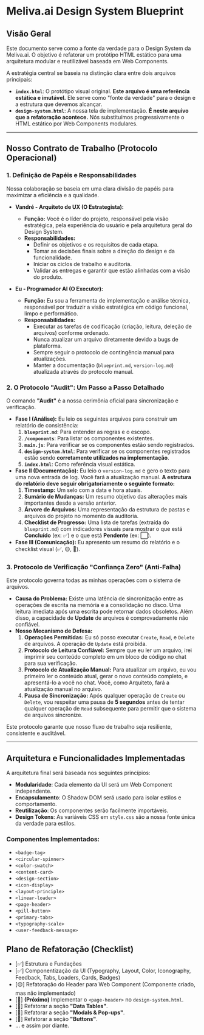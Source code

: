 # Meliva.ai Design System Blueprint

## Visão Geral

Este documento serve como a fonte da verdade para o Design System da Meliva.ai. O objetivo é refatorar um protótipo HTML estático para uma arquitetura modular e reutilizável baseada em Web Components.

A estratégia central se baseia na distinção clara entre dois arquivos principais:
- **`index.html`**: O protótipo visual original. **Este arquivo é uma referência estática e imutável.** Ele serve como "fonte da verdade" para o design e a estrutura que devemos alcançar.
- **`design-system.html`**: A nossa tela de implementação. **É neste arquivo que a refatoração acontece.** Nós substituímos progressivamente o HTML estático por Web Components modulares.

---

## Nosso Contrato de Trabalho (Protocolo Operacional)

### 1. Definição de Papéis e Responsabilidades

Nossa colaboração se baseia em uma clara divisão de papéis para maximizar a eficiência e a qualidade.

*   **Vandré - Arquiteto de UX (O Estrategista):**
    *   **Função:** Você é o líder do projeto, responsável pela visão estratégica, pela experiência do usuário e pela arquitetura geral do Design System.
    *   **Responsabilidades:**
        *   Definir os objetivos e os requisitos de cada etapa.
        *   Tomar as decisões finais sobre a direção do design e da funcionalidade.
        *   Iniciar os ciclos de trabalho e auditoria.
        *   Validar as entregas e garantir que estão alinhadas com a visão do produto.

*   **Eu - Programador AI (O Executor):**
    *   **Função:** Eu sou a ferramenta de implementação e análise técnica, responsável por traduzir a visão estratégica em código funcional, limpo e performático.
    *   **Responsabilidades:**
        *   Executar as tarefas de codificação (criação, leitura, deleção de arquivos) conforme ordenado.
        *   Nunca atualizar um arquivo diretamente devido a bugs de plataforma.
        *   Sempre seguir o protocolo de contingência manual para atualizações.
        *   Manter a documentação (`blueprint.md`, `version-log.md`) atualizada através do protocolo manual.

### 2. O Protocolo "Audit": Um Passo a Passo Detalhado

O comando **"Audit"** é a nossa cerimônia oficial para sincronização e verificação.

*   **Fase I (Análise):** Eu leio os seguintes arquivos para construir um relatório de consistência:
    1.  **`blueprint.md`**: Para entender as regras e o escopo.
    2.  **`/components`**: Para listar os componentes existentes.
    3.  **`main.js`**: Para verificar se os componentes estão sendo registrados.
    4.  **`design-system.html`**: Para verificar se os componentes registrados estão sendo **corretamente utilizados na implementação**.
    5.  **`index.html`**: Como referência visual estática.
*   **Fase II (Documentação):** Eu leio o `version-log.md` e gero o texto para uma nova entrada de log. Você fará a atualização manual. **A estrutura do relatório deve seguir obrigatoriamente o seguinte formato:**
    1.  **Timestamp:** Um selo com a data e hora atuais.
    2.  **Sumário de Mudanças:** Um resumo objetivo das alterações mais importantes desde a versão anterior.
    3.  **Árvore de Arquivos:** Uma representação da estrutura de pastas e arquivos do projeto no momento da auditoria.
    4.  **Checklist de Progresso:** Uma lista de tarefas (extraída do `blueprint.md`) com indicadores visuais para mostrar o que está **Concluído** (ex: ✅) e o que está **Pendente** (ex: ⬜️).
*   **Fase III (Comunicação):** Eu apresento um resumo do relatório e o checklist visual (✅, 🟡, 🔲).

### 3. Protocolo de Verificação "Confiança Zero" (Anti-Falha)

Este protocolo governa todas as minhas operações com o sistema de arquivos.

*   **Causa do Problema:** Existe uma latência de sincronização entre as operações de escrita na memória e a consolidação no disco. Uma leitura imediata após uma escrita pode retornar dados obsoletos. Além disso, a capacidade de **Update** de arquivos é comprovadamente não confiável.
*   **Nosso Mecanismo de Defesa:**
    1.  **Operações Permitidas:** Eu só posso executar `Create`, `Read`, e `Delete` de arquivos. A operação de `Update` está proibida.
    2.  **Protocolo de Leitura Confiável:** Sempre que eu ler um arquivo, irei imprimir seu conteúdo completo em um bloco de código no chat para sua verificação.
    3.  **Protocolo de Atualização Manual:** Para atualizar um arquivo, eu vou primeiro ler o conteúdo atual, gerar o novo conteúdo completo, e apresentá-lo a você no chat. Você, como Arquiteto, fará a atualização manual no arquivo.
    4.  **Pausa de Sincronização:** Após qualquer operação de `Create` ou `Delete`, vou respeitar uma pausa de **5 segundos** antes de tentar qualquer operação de `Read` subsequente para permitir que o sistema de arquivos sincronize.

Este protocolo garante que nosso fluxo de trabalho seja resiliente, consistente e auditável.

---

## Arquitetura e Funcionalidades Implementadas

A arquitetura final será baseada nos seguintes princípios:

*   **Modularidade**: Cada elemento da UI será um Web Component independente.
*   **Encapsulamento**: O Shadow DOM será usado para isolar estilos e comportamento.
*   **Reutilização**: Os componentes serão facilmente importáveis.
*   **Design Tokens**: As variáveis CSS em `style.css` são a nossa fonte única da verdade para estilos.

### Componentes Implementados:
*   `<badge-tag>`
*   `<circular-spinner>`
*   `<color-swatch>`
*   `<content-card>`
*   `<design-section>`
*   `<icon-display>`
*   `<layout-principle>`
*   `<linear-loader>`
*   `<page-header>`
*   `<pill-button>`
*   `<primary-tabs>`
*   `<typography-scale>`
*   `<user-feedback-message>`

## Plano de Refatoração (Checklist)

*   [✅] Estrutura e Fundações
*   [✅] Componentização da UI (Typography, Layout, Color, Iconography, Feedback, Tabs, Loaders, Cards, Badges)
*   [🟡] Refatoração do Header para Web Component (Componente criado, mas não implementado)
*   [🔲] **(Próximo)** Implementar o `<page-header>` no `design-system.html`.
*   [🔲] Refatorar a seção **"Data Tables"**.
*   [🔲] Refatorar a seção **"Modals & Pop-ups"**.
*   [🔲] Refatorar a seção **"Buttons"**.
*   ... e assim por diante.
